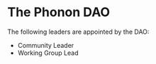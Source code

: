 # The Phonon DAO

The following leaders are appointed by the DAO:

* Community Leader
* Working Group Lead
